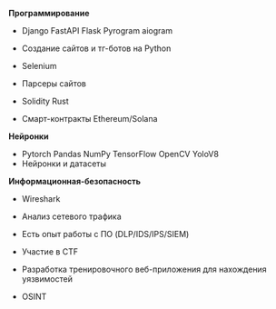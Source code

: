 **Программирование**
- Django FastAPI Flask Pyrogram aiogram
- Создание сайтов и тг-ботов на Python

- Selenium
- Парсеры сайтов

- Solidity Rust
- Смарт-контракты Ethereum/Solana

**Нейронки**
- Pytorch Pandas NumPy TensorFlow OpenCV YoloV8 
- Нейронки и датасеты

**Информационная-безопасность**

- Wireshark 
- Анализ сетевого трафика

- Есть опыт работы с ПО (DLP/IDS/IPS/SIEM)
- Участие в CTF
- Разработка тренировочного веб-приложения для нахождения уязвимостей
- OSINT
